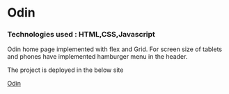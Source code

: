 # Odin
### Technologies used : HTML,CSS,Javascript

Odin home page implemented with flex and Grid. For screen size of tablets and phones have implemented hamburger menu in the header.

The project is deployed in the below site

[Odin](https://adoring-stonebraker-70d8d4.netlify.app/)
